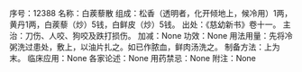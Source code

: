 序号：12388
名称：白蒺藜散
组成：松香（透明者，化开倾地上，候冷用）1两，黄丹1两，白蒺藜（炒）5钱，白鲜皮（炒）5钱。
出处：《慈幼新书》卷十一。
主治：刀伤、人咬、狗咬及跌打损伤。
加减：None
功效：None
用法用量：先将冷粥洗过患处，敷上，以油片扎之。如已作脓血，鲜肉汤洗之。
制备方法：上为末。
临床应用：None
各家论述：None
用药禁忌：None
附注：None
